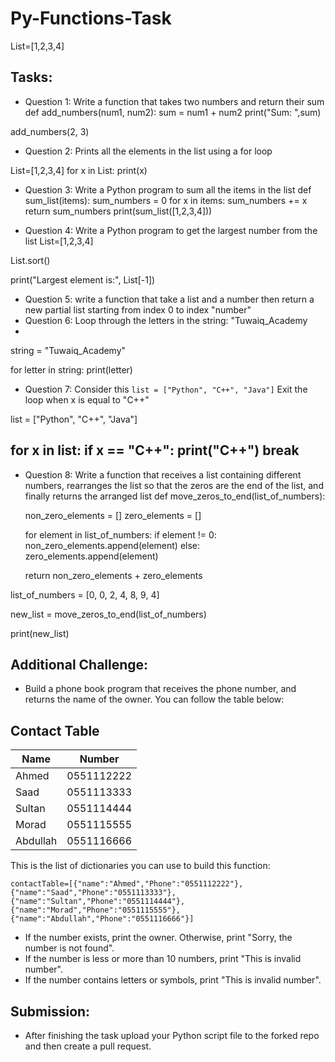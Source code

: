 # Py-Functions-Task

List=[1,2,3,4]
## Tasks:


- Question 1: Write a function that takes two numbers and return their sum
def add_numbers(num1, num2):
    sum = num1 + num2
    print("Sum: ",sum)


add_numbers(2, 3)


- Question 2: Prints all the elements in the list using a for loop

List=[1,2,3,4]
for x in List:
  print(x)


- Question 3: Write a Python program to sum all the items in the list 
def sum_list(items):
    sum_numbers = 0
    for x in items:
        sum_numbers += x
    return sum_numbers
print(sum_list([1,2,3,4]))

- Question 4: Write a Python program to get the largest number from the list
List=[1,2,3,4]
 

List.sort()

print("Largest element is:", List[-1])


- Question 5: write a function that take a list and a number then return a new partial list starting from index 0 to index "number"
- Question 6: Loop through the letters in the string: "Tuwaiq_Academy
- 
string = "Tuwaiq_Academy"

for letter in string:
  print(letter)
  
- Question 7: Consider this ``` list = ["Python", "C++", "Java"] ``` Exit the loop when x is equal to "C++"

list = ["Python", "C++", "Java"]

for x in list:
  if x == "C++":
    print("C++")
    break
- 
- Question 8: Write a function that receives a list containing different numbers, rearranges the list so that the zeros are the end of the list, and finally returns the arranged list
def move_zeros_to_end(list_of_numbers):

  non_zero_elements = []
  zero_elements = []

  for element in list_of_numbers:
    if element != 0:
      non_zero_elements.append(element)
    else:
      zero_elements.append(element)

  return non_zero_elements + zero_elements
  
list_of_numbers = [0, 0, 2, 4, 8, 9, 4]

new_list = move_zeros_to_end(list_of_numbers)

print(new_list)


## Additional Challenge:


- Build a phone book program that receives the phone number, and returns the name of the owner.
You can follow the table below:

## Contact Table

| Name | Number |
| --- | ------------- |
| Ahmed | 0551112222 |
| Saad | 0551113333 |
| Sultan | 0551114444 |
| Morad | 0551115555 |
| Abdullah| 0551116666 |

This is the list of dictionaries you can use to build this function:

```contactTable=[{"name":"Ahmed","Phone":"0551112222"},{"name":"Saad","Phone":"0551113333"},{"name":"Sultan","Phone":"0551114444"},{"name":"Morad","Phone":"0551115555"},{"name":"Abdullah","Phone":"0551116666"}] ```

- If the number exists, print the owner. Otherwise, print "Sorry, the number is not found".
- If the number is less or more than 10 numbers, print "This is invalid number".
- If the number contains letters or symbols, print "This is invalid number".


## Submission:


- After finishing the task upload your Python script file to the forked repo and then create a pull request.

